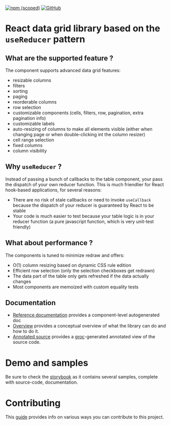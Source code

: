 [![npm (scoped)](https://img.shields.io/npm/v/react-reducer-table)](https://www.npmjs.com/package/react-reducer-table) [![GitHub](https://img.shields.io/github/license/ulgaal/react-reducer-table)](https://github.com/ulgaal/react-reducer-table/blob/master/LICENSE)

# React data grid library based on the `useReducer` pattern

## What are the supported feature ?

The component supports advanced data grid features:

- resizable columns
- filters
- sorting
- paging
- reorderable columns
- row selection
- customizable components (cells, filters, row, pagination, extra pagination info)
- customizable labels
- auto-resizing of columns to make all elements visible (either when changing page or when double-clicking int the column resizer)
- cell range selection
- fixed columns
- column visibility

## Why `useReducer` ?

Instead of passing a bunch of callbacks to the table component, your pass the dispatch of your own reducer function. This is much friendlier for React hook-based applications, for several reasons:

- There are no risk of stale callbacks or need to invoke `useCallback` because the dispatch of your reducer is guaranteed by React to be stable
- Your code is much easier to test because your table logic is in your reducer function (a pure javascript function, which is very unit-test friendly)

## What about performance ?

The components is tuned to minimize redraw and offers:

- O(1) column resizing based on dynamic CSS rule edition
- Efficient row selection (only the selection checkboxes get redrawn)
- The data part of the table only gets refreshed if the data actually changes
- Most components are memoized with custom equality tests

## Documentation

- [Reference documentation](http://github.com/ulgaal/react-reducer-table/tree/master/doc/ref) provides a component-level autogenerated doc
- [Overview](http://github.com/ulgaal/react-reducer-table/blob/master/OVERVIEW.md) provides a conceptual overview of what the library can do and how to do it.
- [Annotated source](https://ulgaal.github.io/react-reducer-table/code/src/index.html) provides a [groc](https://github.com/nevir/groc)-generated annotated view of the source code.

# Demo and samples

Be sure to check the [storybook](https://ulgaal.github.io/react-reducer-table/storybook-static) as it contains several samples, complete with source-code, documentation.

# Contributing

This [guide](http://github.com/ulgaal/react-reducer-table/blob/master/CONTRIBUTING.md) provides info on various ways you can contribute to this project.

